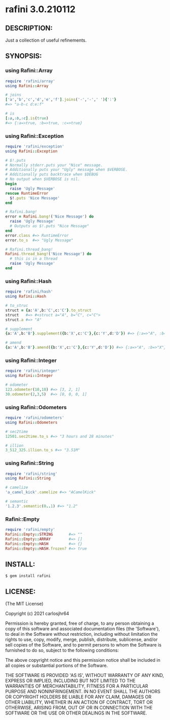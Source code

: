 # rafini 3.0.210112

## DESCRIPTION:

Just a collection of useful refinements.

## SYNOPSIS:

### using Rafini::Array

```ruby
require 'rafini/array'
using Rafini::Array

# joins
['a','b','c','d','e','f'].joins('-','-',' '){':'}
#=> "a-b-c d:e:f"

# is
[:a,:b,:c].is(true)
#=> {:a=>true, :b=>true, :c=>true}
```

### using Rafini::Exception

```ruby
require 'rafini/exception'
using Rafini::Exception

# $!.puts
# Normally stderr.puts your "Nice" message.
# Additionally puts your "Ugly" message when $VERBOSE.
# Additionally puts backtrace when $DEBUG
# No output when $VERBOSE is nil.
begin
  raise 'Ugly Message'
rescue RuntimeError
  $!.puts 'Nice Message'
end

# Rafini.bang!
error = Rafini.bang!('Nice Message') do
  raise 'Ugly Message'
  # Outputs as $!.puts "Nice Message"
end
error.class #=> RuntimeError
error.to_s  #=> "Ugly Message"

# Rafini.thread_bang!
Rafini.thread_bang!('Nice Message') do
  # this is in a thread
  raise 'Ugly Message'
end
```

### using Rafini::Hash

```ruby
require 'rafini/hash'
using Rafini::Hash

# to_struc
struct = {a:'A',b:'C',c:'C'}.to_struct
struct   #=> #<struct a="A", b="C", c="C">
struct.a #=> "A"

# supplement
{a:'A',b:'B'}.supplement({b:'X',c:'C'},{c:'Y',d:'D'}) #=> {:a=>"A", :b=>"B", :c=>"C", :d=>"D"}

# amend
{a:'A',b:'B'}.amend({b:'X',c:'C'},{c:'Y',d:'D'}) #=> {:a=>"A", :b=>"X"}
```

### using Rafini::Integer

```ruby
require 'rafini/integer'
using Rafini::Integer

# odometer
123.odometer(10,10) #=> [3, 2, 1]
30.odometer(2,3,5)  #=> [0, 0, 0, 1]
```

### using Rafini::Odometers

```ruby
require 'rafini/odometers'
using Rafini::Odometers

# sec2time
12501.sec2time.to_s #=> "3 hours and 28 minutes"

# illion
3_512_325.illion.to_s #=> "3.51M"
```

### using Rafini::String

```ruby
require 'rafini/string'
using Rafini::String

# camelize
'a_camel_kick'.camelize #=> "ACamelKick"

# semantic
'1.2.3'.semantic(0..1) #=> "1.2"
```

### Rafini::Empty

```ruby
require 'rafini/empty'
Rafini::Empty::STRING       #=> ""
Rafini::Empty::ARRAY        #=> []
Rafini::Empty::HASH         #=> {}
Rafini::Empty::HASH.frozen? #=> true
```

## INSTALL:

```shell
$ gem install rafini
```

## LICENSE:

(The MIT License)

Copyright (c) 2021 carlosjhr64

Permission is hereby granted, free of charge, to any person obtaining
a copy of this software and associated documentation files (the
'Software'), to deal in the Software without restriction, including
without limitation the rights to use, copy, modify, merge, publish,
distribute, sublicense, and/or sell copies of the Software, and to
permit persons to whom the Software is furnished to do so, subject to
the following conditions:

The above copyright notice and this permission notice shall be
included in all copies or substantial portions of the Software.

THE SOFTWARE IS PROVIDED 'AS IS', WITHOUT WARRANTY OF ANY KIND,
EXPRESS OR IMPLIED, INCLUDING BUT NOT LIMITED TO THE WARRANTIES OF
MERCHANTABILITY, FITNESS FOR A PARTICULAR PURPOSE AND NONINFRINGEMENT.
IN NO EVENT SHALL THE AUTHORS OR COPYRIGHT HOLDERS BE LIABLE FOR ANY
CLAIM, DAMAGES OR OTHER LIABILITY, WHETHER IN AN ACTION OF CONTRACT,
TORT OR OTHERWISE, ARISING FROM, OUT OF OR IN CONNECTION WITH THE
SOFTWARE OR THE USE OR OTHER DEALINGS IN THE SOFTWARE.
